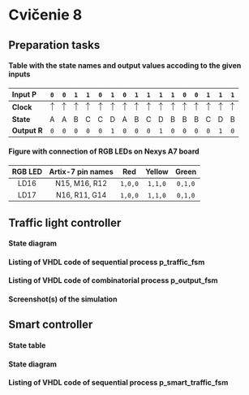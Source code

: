 # Cvičenie 8

## Preparation tasks

#### Table with the state names and output values accoding to the given inputs

| **Input P** | `0` | `0` | `1` | `1` | `0` | `1` | `0` | `1` | `1` | `1` | `1` | `0` | `0` | `1` | `1` | `1` |
| :-- | :-: | :-: | :-: | :-: | :-: | :-: | :-: | :-: | :-: | :-: | :-: | :-: | :-: | :-: | :-: | :-: |
| **Clock** | ![rising](/Images/lab8/eq_uparrow.png) | ![rising](/Images/lab8/eq_uparrow.png) | ![rising](/Images/lab8/eq_uparrow.png) | ![rising](/Images/lab8/eq_uparrow.png) | ![rising](/Images/lab8/eq_uparrow.png) | ![rising](/Images/lab8/eq_uparrow.png) | ![rising](/Images/lab8/eq_uparrow.png) | ![rising](/Images/lab8/eq_uparrow.png) | ![rising](/Images/lab8/eq_uparrow.png) | ![rising](/Images/lab8/eq_uparrow.png) | ![rising](/Images/lab8/eq_uparrow.png) | ![rising](/Images/lab8/eq_uparrow.png) | ![rising](/Images/lab8/eq_uparrow.png) | ![rising](/Images/lab8/eq_uparrow.png) | ![rising](/Images/lab8/eq_uparrow.png) | ![rising](/Images/lab8/eq_uparrow.png) |
| **State** | A | A | B | C | C | D | A | B | C | D | B | B | B | C | D | B |
| **Output R** | `0` | `0` | `0` | `0` | `0` | `1` | `0` | `0` | `0` | `1` | `0` | `0` | `0` | `0` | `1` | `0` |

#### Figure with connection of RGB LEDs on Nexys A7 board

| **RGB LED** | **Artix-7 pin names** | **Red** | **Yellow** | **Green** |
| :-: | :-: | :-: | :-: | :-: |
| LD16 | N15, M16, R12 | `1,0,0` | `1,1,0` | `0,1,0` |
| LD17 | N16, R11, G14 | `1,0,0` | `1,1,0` | `0,1,0` |

## Traffic light controller

#### State diagram

#### Listing of VHDL code of sequential process p_traffic_fsm

#### Listing of VHDL code of combinatorial process p_output_fsm

#### Screenshot(s) of the simulation

## Smart controller

#### State table

#### State diagram

#### Listing of VHDL code of sequential process p_smart_traffic_fsm
